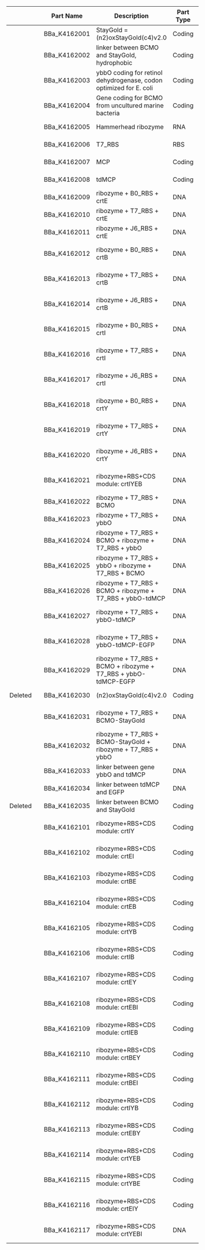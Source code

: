 | | | Part Name | Description | Part Type | Designer(s) | Length |
|----|----|----|----|----|----|----|
| |  | BBa_K4162001 | StayGold = (n2)oxStayGold(c4)v2.0 | Coding | Weiwen Chen | Length:  711 bp | 
| |  | BBa_K4162002 | linker between BCMO and StayGold, hydrophobic | Coding | Weiwen Chen | Length:  54 bp | 
| |  | BBa_K4162003 | ybbO coding for retinol dehydrogenase, codon optimized for E. coli | Coding | Yujian Song | Length:  810 bp | 
| |  | BBa_K4162004 | Gene coding for BCMO from uncultured marine bacteria | Coding | Weiwen Chen | Length:  828 bp | 
| |  | BBa_K4162005 | Hammerhead ribozyme | RNA | Weiwen Chen | Length:  57 bp | 
| |  | BBa_K4162006 | T7_RBS | RBS | Weiwen Chen | Length:  17 bp | 
| |  | BBa_K4162007 | MCP | Coding | Weiwen Chen | Length:  336 bp | 
| |  | BBa_K4162008 | tdMCP | Coding | Weiwen Chen | Length:  690 bp | 
| |  | BBa_K4162009 | ribozyme + B0_RBS + crtE | DNA | Weiwen Chen | Length:  991 bp | 
| |  | BBa_K4162010 | ribozyme + T7_RBS + crtE | DNA | Weiwen Chen | Length:  993 bp | 
| |  | BBa_K4162011 | ribozyme + J6_RBS + crtE | DNA | Weiwen Chen | Length:  981 bp | 
| |  | BBa_K4162012 | ribozyme + B0_RBS + crtB | DNA | Weiwen Chen | Length:  1012 bp | 
| |  | BBa_K4162013 | ribozyme + T7_RBS + crtB | DNA | Weiwen Chen | Length:  1014 bp | 
| |  | BBa_K4162014 | ribozyme + J6_RBS + crtB | DNA | Weiwen Chen | Length:  1002 bp | 
| |  | BBa_K4162015 | ribozyme + B0_RBS + crtI | DNA | Weiwen Chen | Length:  1561 bp | 
| |  | BBa_K4162016 | ribozyme + T7_RBS + crtI | DNA | Weiwen Chen | Length:  1563 bp | 
| |  | BBa_K4162017 | ribozyme + J6_RBS + crtI | DNA | Weiwen Chen | Length:  1551 bp | 
| |  | BBa_K4162018 | ribozyme + B0_RBS + crtY | DNA | Weiwen Chen | Length:  1231 bp | 
| |  | BBa_K4162019 | ribozyme + T7_RBS + crtY | DNA | Weiwen Chen | Length:  1233 bp | 
| |  | BBa_K4162020 | ribozyme + J6_RBS + crtY | DNA | Weiwen Chen | Length:  1221 bp | 
| |  | BBa_K4162021 | ribozyme+RBS+CDS module: crtIYEB | DNA | Weiwen Chen | Length:  4896 bp | 
| |  | BBa_K4162022 | ribozyme + T7_RBS + BCMO | DNA | Weiwen Chen | Length:  909 bp | 
| |  | BBa_K4162023 | ribozyme + T7_RBS + ybbO | DNA | Weiwen Chen | Length:  891 bp | 
| |  | BBa_K4162024 | ribozyme + T7_RBS + BCMO + ribozyme + T7_RBS + ybbO | DNA | Weiwen Chen | Length:  1800 bp | 
| |  | BBa_K4162025 | ribozyme + T7_RBS + ybbO + ribozyme + T7_RBS + BCMO | DNA | Weiwen Chen | Length:  1800 bp | 
| |  | BBa_K4162026 | ribozyme + T7_RBS + BCMO + ribozyme + T7_RBS + ybbO-tdMCP | DNA | Weiwen Chen | Length:  2508 bp | 
| |  | BBa_K4162027 | ribozyme + T7_RBS + ybbO-tdMCP | DNA | Weiwen Chen | Length:  1599 bp | 
| |  | BBa_K4162028 | ribozyme + T7_RBS + ybbO-tdMCP-EGFP | DNA | Weiwen Chen | Length:  2340 bp | 
| |  | BBa_K4162029 | ribozyme + T7_RBS + BCMO + ribozyme + T7_RBS + ybbO-tdMCP-EGFP | DNA | Weiwen Chen | Length:  3249 bp | 
| Deleted |  | BBa_K4162030 | (n2)oxStayGold(c4)v2.0 | Coding | Weiwen Chen | Length:  711 bp | 
| |  | BBa_K4162031 | ribozyme + T7_RBS + BCMO-StayGold | DNA | Weiwen Chen | Length:  1674 bp | 
| |  | BBa_K4162032 | ribozyme + T7_RBS + BCMO-StayGold + ribozyme + T7_RBS + ybbO | DNA | Weiwen Chen | Length:  2565 bp | 
| |  | BBa_K4162033 | linker between gene ybbO and tdMCP | DNA | Weiwen Chen | Length:  18 bp | 
| |  | BBa_K4162034 | linker between tdMCP and EGFP | DNA | Weiwen Chen | Length:  18 bp | 
| Deleted |  | BBa_K4162035 | linker between BCMO and StayGold | Coding | Weiwen Chen | Length:  54 bp | 
| |  | BBa_K4162101 | ribozyme+RBS+CDS module: crtIY | Coding | Weiwen Chen | Length:  2796 bp | 
| |  | BBa_K4162102 | ribozyme+RBS+CDS module: crtEI | Coding | Weiwen Chen | Length:  2556 bp | 
| |  | BBa_K4162103 | ribozyme+RBS+CDS module: crtBE | Coding | Weiwen Chen | Length:  2007 bp | 
| |  | BBa_K4162104 | ribozyme+RBS+CDS module: crtEB | Coding | Weiwen Chen | Length:  2007 bp | 
| |  | BBa_K4162105 | ribozyme+RBS+CDS module: crtYB | Coding | Weiwen Chen | Length:  2247 bp | 
| |  | BBa_K4162106 | ribozyme+RBS+CDS module: crtIB | Coding | Weiwen Chen | Length:  2577 bp | 
| |  | BBa_K4162107 | ribozyme+RBS+CDS module: crtEY | Coding | Weiwen Chen | Length:  2226 bp | 
| |  | BBa_K4162108 | ribozyme+RBS+CDS module: crtEBI | Coding | Weiwen Chen | Length:  3570 bp | 
| |  | BBa_K4162109 | ribozyme+RBS+CDS module: crtIEB | Coding | Weiwen Chen | Length:  3570 bp | 
| |  | BBa_K4162110 | ribozyme+RBS+CDS module: crtBEY | Coding | Weiwen Chen | Length:  3240 bp | 
| |  | BBa_K4162111 | ribozyme+RBS+CDS module: crtBEI | Coding | Weiwen Chen | Length:  3570 bp | 
| |  | BBa_K4162112 | ribozyme+RBS+CDS module: crtIYB | Coding | Weiwen Chen | Length:  3810 bp | 
| |  | BBa_K4162113 | ribozyme+RBS+CDS module: crtEBY | Coding | Weiwen Chen | Length:  3240 bp | 
| |  | BBa_K4162114 | ribozyme+RBS+CDS module: crtYEB | Coding | Weiwen Chen | Length:  3240 bp | 
| |  | BBa_K4162115 | ribozyme+RBS+CDS module: crtYBE | Coding | Weiwen Chen | Length:  3240 bp | 
| |  | BBa_K4162116 | ribozyme+RBS+CDS module: crtEIY | Coding | Weiwen Chen | Length:  3789 bp | 
| |  | BBa_K4162117 | ribozyme+RBS+CDS module: crtYEBI | DNA | Weiwen Chen | Length:  4836 bp | 
